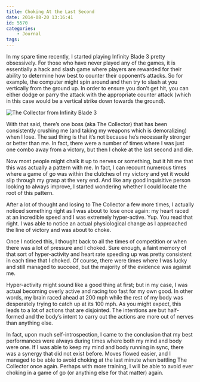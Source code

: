 ```yaml
---
title: Choking At the Last Second
date: 2014-08-20 13:16:41
id: 5570
categories:
	- Journal
tags:
---
```


In my spare time recently, I started playing Infinity Blade 3 pretty obsessively. For those who have never played any of the games, it is essentially a hack and slash game where players are rewarded for their ability to determine how best to counter their opponent’s attacks. So for example, the computer might spin around and then try to slash at you vertically from the ground up. In order to ensure you don’t get hit, you can either dodge or parry the attack with the appropriate counter attack (which in this case would be a vertical strike down towards the ground).

![The Collector from Infinity Blade 3](/images/2014/08/The_Collector.jpg)

With that said, there’s one boss (aka The Collector) that has been consistently crushing me (and taking my weapons which is demoralizing) when I lose. The sad thing is that it’s not because he’s necessarily stronger or better than me. In fact, there were a number of times where I was just one combo away from a victory, but then I choke at the last second and die.

Now most people might chalk it up to nerves or something, but it hit me that this was actually a pattern with me. In fact, I can recount numerous times where a game of go was within the clutches of my victory and yet it would slip through my grasp at the very end. And like any good inquisitive person looking to always improve, I started wondering whether I could locate the root of this pattern.

After a lot of thought and losing to The Collector a few more times, I actually noticed something right as I was about to lose once again: my heart raced at an incredible speed and I was extremely hyper-active. Yup. You read that right. I was able to notice an actual physiological change as I approached the line of victory and was about to choke.

Once I noticed this, I thought back to all the times of competition or when there was a lot of pressure and I choked. Sure enough, a faint memory of that sort of hyper-activity and heart rate speeding up was pretty consistent in each time that I choked. Of course, there were times where I was lucky and still managed to succeed, but the majority of the evidence was against me.

Hyper-activity might sound like a good thing at first; but in my case, I was actual becoming overly active and racing too fast for my own good. In other words, my brain raced ahead at 200 mph while the rest of my body was desperately trying to catch up at its 100 mph. As you might expect, this leads to a lot of actions that are disjointed. The intentions are but half-formed and the body’s intent to carry out the actions are more out of nerves than anything else.

In fact, upon much self-introspection, I came to the conclusion that my best performances were always during times where both my mind and body were one. If I was able to keep my mind and body running in sync, there was a synergy that did not exist before. Moves flowed easier, and I managed to be able to avoid choking at the last minute when battling The Collector once again. Perhaps with more training, I will be able to avoid ever choking in a game of go (or anything else for that matter) again.